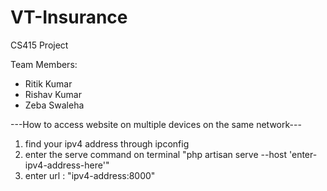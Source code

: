 # VT-Insurance
CS415 Project

Team Members: 
- Ritik Kumar
- Rishav Kumar
- Zeba Swaleha

---How to access website on multiple devices on the same network---

1. find your ipv4 address through ipconfig
2. enter the serve command on terminal  "php artisan serve --host 'enter-ipv4-address-here'"
3. enter url : "ipv4-address:8000"
